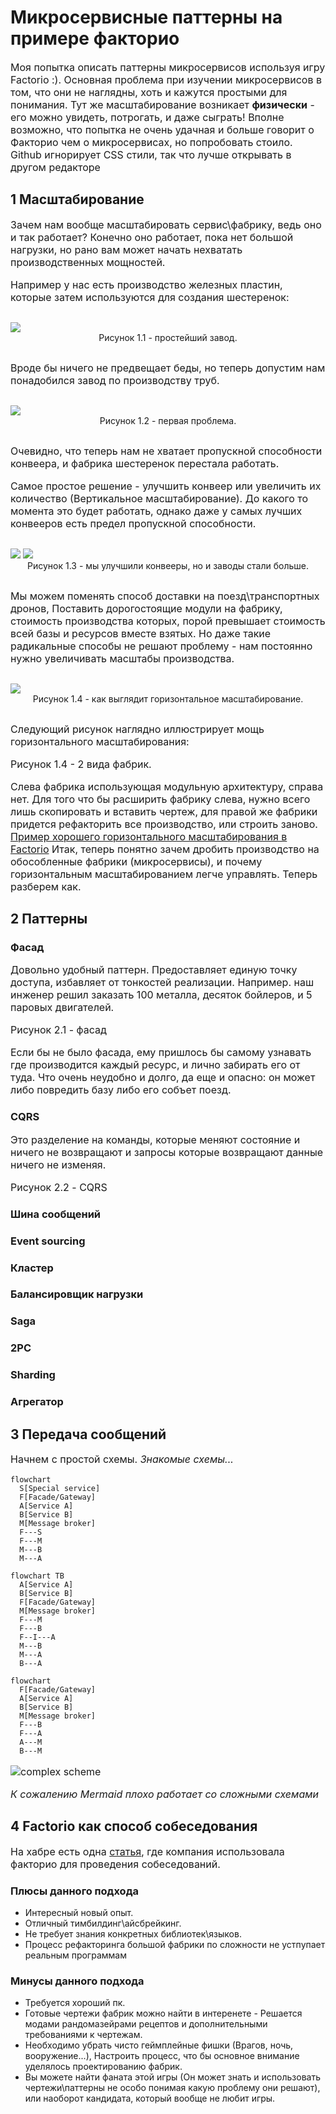 
<style>
p {
  font-family: -apple-system,BlinkMacSystemFont,"Segoe UI",Helvetica,Arial,sans-serif,"Apple Color Emoji","Segoe UI Emoji";
  font-size: 16px;
}
figure {
  margin: 30px 0px;
}
figcaption {
  text-align: center;
}
</style>

# Микросервисные паттерны на примере факторио

Моя попытка описать паттерны микросервисов используя игру Factorio :). Основная проблема при изучении микросервисов в том, что они не наглядны, хоть и кажутся простыми для понимания. Тут же масштабирование возникает **физически** - его можно увидеть, потрогать, и даже сыграть! Вполне возможно, что попытка не очень удачная и больше говорит о Факторио чем о микросервисах, но попробовать стоило. Github игнорирует CSS стили, так что лучше открывать в другом редакторе

## 1 Масштабирование

Зачем нам вообще масштабировать сервис\фабрику, ведь оно и так работает?
Конечно оно работает, пока нет большой нагрузки, но рано вам может начать нехватать производственных мощностей.

Например у нас есть производство железных пластин, которые затем используются для создания шестеренок:

<figure>
<img src="./images/first-factory.png"/>
<figcaption>Рисунок 1.1 - простейший завод.</figcaption>
</figure>

Вроде бы ничего не предвещает беды, но теперь допустим нам понадобился завод по производству труб.

<figure>
<img src="./images/first-problems.png"/>
<figcaption>Рисунок 1.2 - первая проблема.</figcaption>
</figure>

Очевидно, что теперь нам не хватает пропускной способности конвеера, и фабрика шестеренок перестала работать.

Самое простое решение - улучшить конвеер или увеличить их количество (Вертикальное масштабирование). До какого то момента это будет работать, однако даже у самых лучших конвееров есть предел пропускной способности.

<figure>
<img src="./images/vertical-scale.png"/>
<img src="./images/vertical-scale-problem.png"/>
<figcaption>Рисунок 1.3 - мы улучшили конвееры, но и заводы стали больше.</figcaption>
</figure>

Мы можем поменять способ доставки на поезд\транспортных дронов, Поставить дорогостоящие модули на фабрику, стоимость производства которых, порой превышает стоимость всей базы и ресурсов вместе взятых. Но даже такие радикальные способы не решают проблему - нам постоянно нужно увеличивать масштабы производства.

<figure>
<img src="./images/horizontal-scale.png"/>
<figcaption>Рисунок 1.4 - как выглядит горизонтальное масштабирование.</figcaption>
</figure>

Следующий рисунок наглядно иллюстрирует мощь горизонтального масштабирования:

Рисунок 1.4 - 2 вида фабрик.

Слева фабрика использующая модульную архитектуру, справа нет. Для того что бы расширить фабрику слева, нужно всего лишь скопировать и вставить чертеж, для правой же фабрики придется рефакторить все производство, или строить заново. [Пример хорошего горизонтального масштабирования в Factorio](https://youtu.be/dY2nxVNBHQs) Итак, теперь понятно зачем дробить производство на обособленные фабрики (микросервисы), и почему горизонтальным масштабированием легче управлять. Теперь разберем как.

## 2 Паттерны

### Фасад

Довольно удобный паттерн. Предоставляет единую точку доступа, избавляет от тонкостей реализации. Например. наш инженер решил заказать 100 металла, десяток бойлеров, и 5 паровых двигателей.

Рисунок 2.1 - фасад

Если бы не было фасада, ему пришлось бы самому узнавать где производится каждый ресурс, и лично забирать его от туда. Что очень неудобно и долго, да еще и опасно: он может либо повредить базу либо его собъет поезд.

### CQRS

Это разделение на команды, которые меняют состояние и ничего не возвращают и запросы которые возвращают данные ничего не изменяя.

Рисунок 2.2 - CQRS

### Шина сообщений

### Event sourcing

### Кластер

### Балансировщик нагрузки

### Saga

### 2PC

### Sharding

### Агрегатор

## 3 Передача сообщений

Начнем с простой схемы.
*Знакомые схемы...*


```mermaid
flowchart
  S[Special service]
  F[Facade/Gateway]
  A[Service A]
  B[Service B]
  M[Message broker]
  F---S
  F---M
  M---B
  M---A
```

```mermaid
flowchart TB
  A[Service A]
  B[Service B]
  F[Facade/Gateway]
  M[Message broker]
  F---M
  F---B
  F--I---A
  M---B
  M---A
  B---A
```

```mermaid
flowchart
  F[Facade/Gateway]
  A[Service A]
  B[Service B]
  M[Message broker]
  F---B
  F---A
  A---M
  B---M
```

![complex scheme](/images/complex-scheme.png)

*К сожалению Mermaid плохо работает со сложными схемами*

## 4 Factorio как способ собеседования

На хабре есть одна [статья](https://habr.com/ru/company/itsumma/blog/551622/), где компания использовала факторио для проведения собеседований.

### Плюсы данного подхода

- Интересный новый опыт.
- Отличный тимбилдинг\айсбрейкинг.
- Не требует знания конкретных библиотек\языков.
- Процесс рефакторинга большой фабрики по сложности не устпупает реальным программам

### Минусы данного подхода

- Требуется хороший пк.
- Готовые чертежи фабрик можно найти в интеренете - Решается модами рандомазейрами рецептов и дополнительными требованиями к чертежам.
- Необходимо убрать чисто геймплейные фишки (Врагов, ночь, вооружение...), Настроить процесс, что бы основное внимание уделялось проектированию фабрик.
- Вы можете найти фаната этой игры (Он может знать и использовать чертежи\паттерны не особо понимая какую проблему они решают), или наоборот кандидата, который вообще не любит игры.
